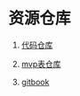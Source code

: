 # 资源仓库

1. [代码仓库](http://dd.ccsens.com/gitea/AnyringH5RoyalCodeTeam/anyring-h5-code)

2. [mvp表仓库](http://dd.ccsens.com/gitea/AnyringH5RoyalCodeTeam/anyring-h5-mvp)

3. [gitbook](https://gitee.com/mongos/mongos.git)
